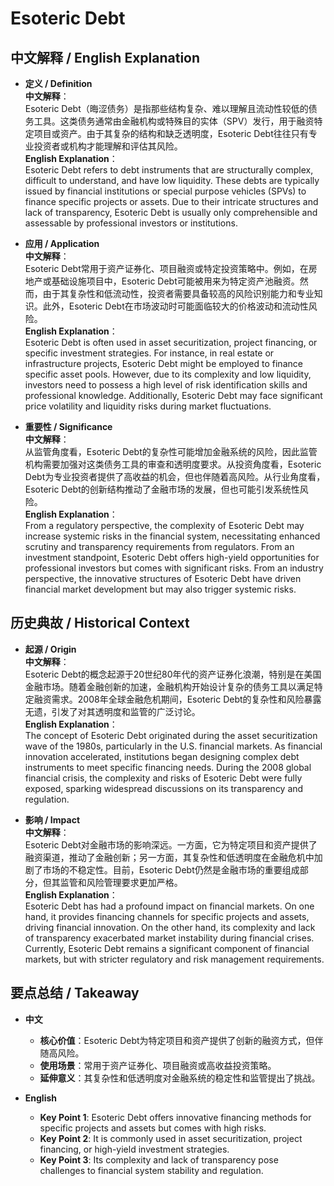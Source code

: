 # Esoteric Debt

## 中文解释 / English Explanation

* **定义 / Definition**  
  **中文解释**：  
  Esoteric Debt（晦涩债务）是指那些结构复杂、难以理解且流动性较低的债务工具。这类债务通常由金融机构或特殊目的实体（SPV）发行，用于融资特定项目或资产。由于其复杂的结构和缺乏透明度，Esoteric Debt往往只有专业投资者或机构才能理解和评估其风险。  
  **English Explanation**：  
  Esoteric Debt refers to debt instruments that are structurally complex, difficult to understand, and have low liquidity. These debts are typically issued by financial institutions or special purpose vehicles (SPVs) to finance specific projects or assets. Due to their intricate structures and lack of transparency, Esoteric Debt is usually only comprehensible and assessable by professional investors or institutions.

* **应用 / Application**  
  **中文解释**：  
  Esoteric Debt常用于资产证券化、项目融资或特定投资策略中。例如，在房地产或基础设施项目中，Esoteric Debt可能被用来为特定资产池融资。然而，由于其复杂性和低流动性，投资者需要具备较高的风险识别能力和专业知识。此外，Esoteric Debt在市场波动时可能面临较大的价格波动和流动性风险。  
  **English Explanation**：  
  Esoteric Debt is often used in asset securitization, project financing, or specific investment strategies. For instance, in real estate or infrastructure projects, Esoteric Debt might be employed to finance specific asset pools. However, due to its complexity and low liquidity, investors need to possess a high level of risk identification skills and professional knowledge. Additionally, Esoteric Debt may face significant price volatility and liquidity risks during market fluctuations.

* **重要性 / Significance**  
  **中文解释**：  
  从监管角度看，Esoteric Debt的复杂性可能增加金融系统的风险，因此监管机构需要加强对这类债务工具的审查和透明度要求。从投资角度看，Esoteric Debt为专业投资者提供了高收益的机会，但也伴随着高风险。从行业角度看，Esoteric Debt的创新结构推动了金融市场的发展，但也可能引发系统性风险。  
  **English Explanation**：  
  From a regulatory perspective, the complexity of Esoteric Debt may increase systemic risks in the financial system, necessitating enhanced scrutiny and transparency requirements from regulators. From an investment standpoint, Esoteric Debt offers high-yield opportunities for professional investors but comes with significant risks. From an industry perspective, the innovative structures of Esoteric Debt have driven financial market development but may also trigger systemic risks.

## 历史典故 / Historical Context

* **起源 / Origin**  
  **中文解释**：  
  Esoteric Debt的概念起源于20世纪80年代的资产证券化浪潮，特别是在美国金融市场。随着金融创新的加速，金融机构开始设计复杂的债务工具以满足特定融资需求。2008年全球金融危机期间，Esoteric Debt的复杂性和风险暴露无遗，引发了对其透明度和监管的广泛讨论。  
  **English Explanation**：  
  The concept of Esoteric Debt originated during the asset securitization wave of the 1980s, particularly in the U.S. financial markets. As financial innovation accelerated, institutions began designing complex debt instruments to meet specific financing needs. During the 2008 global financial crisis, the complexity and risks of Esoteric Debt were fully exposed, sparking widespread discussions on its transparency and regulation.

* **影响 / Impact**  
  **中文解释**：  
  Esoteric Debt对金融市场的影响深远。一方面，它为特定项目和资产提供了融资渠道，推动了金融创新；另一方面，其复杂性和低透明度在金融危机中加剧了市场的不稳定性。目前，Esoteric Debt仍然是金融市场的重要组成部分，但其监管和风险管理要求更加严格。  
  **English Explanation**：  
  Esoteric Debt has had a profound impact on financial markets. On one hand, it provides financing channels for specific projects and assets, driving financial innovation. On the other hand, its complexity and lack of transparency exacerbated market instability during financial crises. Currently, Esoteric Debt remains a significant component of financial markets, but with stricter regulatory and risk management requirements.

## 要点总结 / Takeaway

* **中文**  
  - **核心价值**：Esoteric Debt为特定项目和资产提供了创新的融资方式，但伴随高风险。  
  - **使用场景**：常用于资产证券化、项目融资或高收益投资策略。  
  - **延伸意义**：其复杂性和低透明度对金融系统的稳定性和监管提出了挑战。

* **English**  
  - **Key Point 1**: Esoteric Debt offers innovative financing methods for specific projects and assets but comes with high risks.  
  - **Key Point 2**: It is commonly used in asset securitization, project financing, or high-yield investment strategies.  
  - **Key Point 3**: Its complexity and lack of transparency pose challenges to financial system stability and regulation.